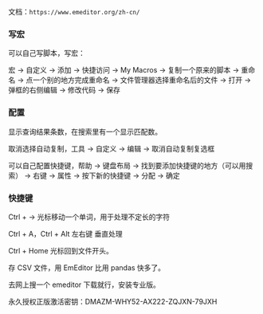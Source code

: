 
文档：`https://www.emeditor.org/zh-cn/`   


### 写宏    

可以自己写脚本，写宏：

宏 -> 自定义 -> 添加 -> 快捷访问 -> My Macros -> 复制一个原来的脚本 -> 重命名 -> 点一个别的地方完成重命名 -> 文件管理器选择重命名后的文件 -> 打开 -> 弹框的右侧编辑 -> 修改代码 -> 保存    



### 配置   

显示查询结果条数，在搜索里有一个显示匹配数。    

取消选择自动复制，工具 -> 自定义 -> 编辑 -> 取消自动复制复选框    


可以自己配置快捷键，帮助 -> 键盘布局 -> 找到要添加快捷键的地方（可以用搜索） -> 右键 -> 属性 -> 按下新的快捷键 -> 分配 -> 确定    





### 快捷键   

Ctrl + → 光标移动一个单词，用于处理不定长的字符    

Ctrl + A，Ctrl + Alt 左右键 垂直处理     


Ctrl + Home 光标回到文件开头。      





存 CSV 文件，用 EmEditor 比用 pandas 快多了。    


去网上搜一个 emeditor 下载就行，安装专业版。     

永久授权正版激活密钥：DMAZM-WHY52-AX222-ZQJXN-79JXH
